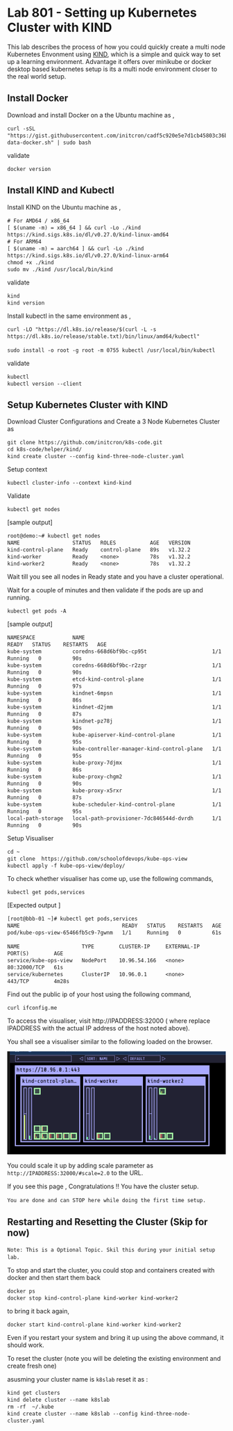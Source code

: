 # Lab 801 - Setting up Kubernetes Cluster with KIND 

This lab describes the process of how you could quickly create a multi node Kubernetes Envonment using [KIND](https://kind.sigs.k8s.io/docs/user/ingress/#ingress-nginx), which is a simple and quick way to set up a learning environment. Advantage it offers over minikube or docker desktop based kubernetes setup is its a multi node environment closer to the real world setup.  

## Install Docker 

Download and install Docker on a the Ubuntu machine as , 

```
curl -sSL "https://gist.githubusercontent.com/initcron/cadf5c920e5e7d1cb45803c36b656947/raw/006c02f7714315222f8055381ebb8c5f910c36a5/user-data-docker.sh" | sudo bash

```

validate 

```
docker version
```

## Install KIND and Kubectl

Install KIND on the Ubuntu machine as ,

```
# For AMD64 / x86_64
[ $(uname -m) = x86_64 ] && curl -Lo ./kind https://kind.sigs.k8s.io/dl/v0.27.0/kind-linux-amd64
# For ARM64
[ $(uname -m) = aarch64 ] && curl -Lo ./kind https://kind.sigs.k8s.io/dl/v0.27.0/kind-linux-arm64
chmod +x ./kind
sudo mv ./kind /usr/local/bin/kind
```

validate 

```
kind
kind version
```

Install kubectl in the same environment as ,

```
curl -LO "https://dl.k8s.io/release/$(curl -L -s https://dl.k8s.io/release/stable.txt)/bin/linux/amd64/kubectl"

sudo install -o root -g root -m 0755 kubectl /usr/local/bin/kubectl
```

validate 

```
kubectl 
kubectl version --client
```

## Setup Kubernetes Cluster with KIND

Download  Cluster Configurations and Create  a 3 Node Kubernetes Cluster as

```
git clone https://github.com/initcron/k8s-code.git
cd k8s-code/helper/kind/
kind create cluster --config kind-three-node-cluster.yaml
```


Setup context 
```
kubectl cluster-info --context kind-kind

```

Validate

```
kubectl get nodes
```

[sample output]

```
root@demo:~# kubectl get nodes
NAME                 STATUS   ROLES           AGE   VERSION
kind-control-plane   Ready    control-plane   89s   v1.32.2
kind-worker          Ready    <none>          78s   v1.32.2
kind-worker2         Ready    <none>          78s   v1.32.2
```

Wait till you see all nodes in Ready state and you have a cluster operational.

Wait for a couple of minutes and then validate if the pods are up and running.

```
kubectl get pods -A 
```

[sample output]

```
NAMESPACE            NAME                                         READY   STATUS    RESTARTS   AGE
kube-system          coredns-668d6bf9bc-cp95t                     1/1     Running   0          90s
kube-system          coredns-668d6bf9bc-r2zgr                     1/1     Running   0          90s
kube-system          etcd-kind-control-plane                      1/1     Running   0          97s
kube-system          kindnet-6mpsn                                1/1     Running   0          86s
kube-system          kindnet-d2jmm                                1/1     Running   0          87s
kube-system          kindnet-pz78j                                1/1     Running   0          90s
kube-system          kube-apiserver-kind-control-plane            1/1     Running   0          95s
kube-system          kube-controller-manager-kind-control-plane   1/1     Running   0          95s
kube-system          kube-proxy-7djmx                             1/1     Running   0          86s
kube-system          kube-proxy-chgm2                             1/1     Running   0          90s
kube-system          kube-proxy-x5rxr                             1/1     Running   0          87s
kube-system          kube-scheduler-kind-control-plane            1/1     Running   0          95s
local-path-storage   local-path-provisioner-7dc846544d-dvrdh      1/1     Running   0          90s
```

Setup Visualiser

```
cd ~
git clone  https://github.com/schoolofdevops/kube-ops-view
kubectl apply -f kube-ops-view/deploy/
```

To check whether visualiser has come up, use the following commands,

```
kubectl get pods,services
```

[Expected output ]

```
[root@bbb-01 ~]# kubectl get pods,services
NAME                                 READY   STATUS    RESTARTS   AGE
pod/kube-ops-view-65466fb5c9-7gwnm   1/1     Running   0          61s

NAME                    TYPE        CLUSTER-IP     EXTERNAL-IP   PORT(S)        AGE
service/kube-ops-view   NodePort    10.96.54.166   <none>        80:32000/TCP   61s
service/kubernetes      ClusterIP   10.96.0.1      <none>        443/TCP        4m28s
```

Find out the public ip of your host using the following command,


```
curl ifconfig.me
```


To access the visualiser, visit  http://IPADDRESS:32000 ( where replace IPADDRESS with the actual IP address of the host noted above).

You shall see a visualiser similar to the following loaded on the browser.

![](images/adv/01.png)

You could scale it up by adding scale parameter as  `http://IPADDRESS:32000/#scale=2.0` to the URL.

If you see this page , Congratulations !! You have the cluster setup.

`You are done and can STOP here while doing the first time setup.`

## Restarting and Resetting the Cluster (Skip for now)

`Note: This is a Optional Topic. Skil this during your initial setup lab.`

To stop and start the cluster, you could stop and containers created with docker and then start them back

```
docker ps
docker stop kind-control-plane kind-worker kind-worker2
```

to bring it back again,

```
docker start kind-control-plane kind-worker kind-worker2
```

Even if you restart your system and bring it up using the above command, it should work.

To reset the cluster (note you will be deleting the existing environment and create fresh one)

asusming your cluster name is `k8slab` reset it as :

```
kind get clusters
kind delete cluster --name k8slab
rm -rf  ~/.kube
kind create cluster --name k8slab --config kind-three-node-cluster.yaml
```
